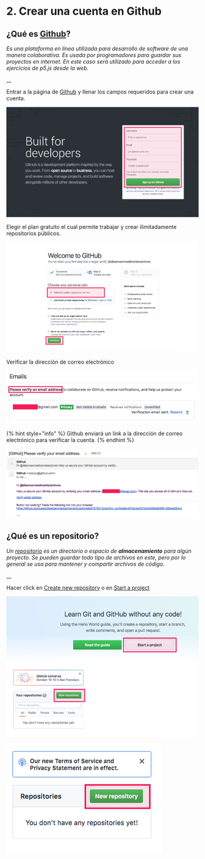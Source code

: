 # 2. Crear una cuenta en Github

## ¿Qué es [Github](https://github.com/)?

_Es una plataforma en línea utilizada para desarrollo de software de una manera colaborativa. Es usada por programadores para guardar sus proyectos en internet. En este caso será utilizado para acceder a los ejercicios de p5.js desde la web._

\_\_

Entrar a la página de [Github](https://github.com) y llenar los campos requeridos para crear una cuenta.

![](../.gitbook/assets/archivos-06.png)



Elegir el plan gratuito el cual permite trabajar y crear ilimitadamente repositorios públicos. 

![](../.gitbook/assets/archivos-07.png)



Verificar la dirección de correo electrónico 

![](../.gitbook/assets/archivos-08.png)



{% hint style="info" %}
Github enviará un link a la dirección de correo electrónico para verificar la cuenta.
{% endhint %}

![](../.gitbook/assets/archivos-09.png)



## ¿Qué es un repositorio?

_Un_ [_repositorio_](https://help.github.com/articles/about-repositories/) _es un directorio o espacio de **almacenamiento** para algún proyecto. Se pueden guardar todo tipo de archivos en este, pero por lo general se usa para mantener y compartir archivos de código._

\_\_

Hacer click en [Create new repository](https://github.com/new) o en [Start a project](https://github.com/new)

![](../.gitbook/assets/archivos-10.png)

![](../.gitbook/assets/archivos-11.png)


